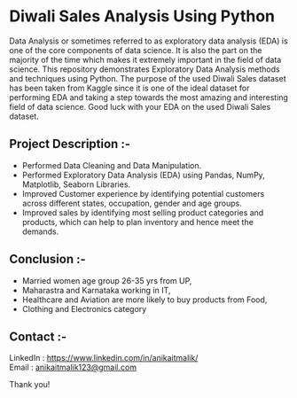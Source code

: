# Diwali Sales Analysis Using Python

Data Analysis or sometimes referred to as exploratory data analysis (EDA) is one of the core components of data science. It is also the part on the majority of the time which makes it extremely important in the field of data science. This repository demonstrates Exploratory Data Analysis methods and techniques using Python. The purpose of the used Diwali Sales dataset has been taken from Kaggle since it is one of the ideal dataset for performing EDA and taking a step towards the most amazing and interesting field of data science. Good luck with your EDA on the used Diwali Sales dataset.
 
## Project Description :-
<ul>
<li>Performed Data Cleaning and Data Manipulation.
<li>Performed Exploratory Data Analysis (EDA) using Pandas, NumPy, Matplotlib, Seaborn Libraries.
<li>Improved Customer experience by identifying potential customers across different states, occupation, gender and age groups.
<li>Improved sales by identifying most selling product categories and products, which can help to plan inventory and hence meet the demands.
</ul>

## Conclusion :-
<ul>
<li>Married women age group 26-35 yrs from UP, 
<li>Maharastra and Karnataka working in IT, 
<li>Healthcare and Aviation are more likely to buy products from Food, 
<li>Clothing and Electronics category
</ul>

## Contact :-
LinkedIn : https://www.linkedin.com/in/anikaitmalik/ </br>
Email : anikaitmalik123@gmail.com

Thank you!